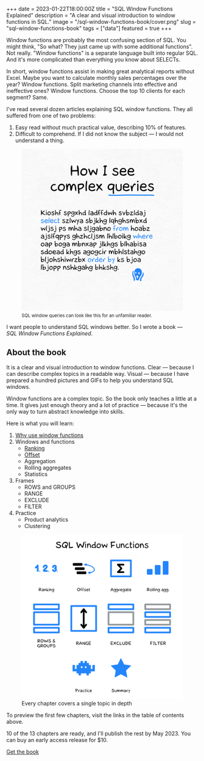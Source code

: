 +++
date = 2023-01-22T18:00:00Z
title = "SQL Window Functions Explained"
description = "A clear and visual introduction to window functions in SQL."
image = "/sql-window-functions-book/cover.png"
slug = "sql-window-functions-book"
tags = ["data"]
featured = true
+++

Window functions are probably the most confusing section of SQL. You might think, "So what? They just came up with some additional functions". Not really. "Window functions" is a separate language built into regular SQL. And it's more complicated than everything you know about SELECTs.

In short, window functions assist in making great analytical reports without Excel. Maybe you want to calculate monthly sales percentages over the year? Window functions. Split marketing channels into effective and ineffective ones? Window functions. Choose the top 10 clients for each segment? Same.

<div class="row">
<div class="col-xs-12 col-sm-8">
    <p>I've read several dozen articles explaining SQL window functions. They all suffered from one of two problems:</p>
    <ol>
        <li>Easy read without much practical value, describing 10% of features.</li>
        <li>Difficult to comprehend. If I did not know the subject — I would not understand a thing.</li>
    </ol>
</div>
<div class="col-xs-12 col-sm-4">
    <figure>
        <img src="queries.png" alt="How I see complex queries" class="img-bordered-thin"/>
        <figcaption>
            <small>SQL window queries can look like this for an unfamiliar reader.</small>
        </figcaption>
    </figure>
</div>
</div>

I want people to understand SQL windows better. So I wrote a book — _SQL Window Functions Explained_.

## About the book

It is a clear and visual introduction to window functions. Clear — because I can describe complex topics in a readable way. Visual — because I have prepared a hundred pictures and GIFs to help you understand SQL windows.

Window functions are a complex topic. So the book only teaches a little at a time. It gives just enough theory and a lot of practice — because it's the only way to turn abstract knowledge into skills.

Here is what you will learn:

<div class="row">
<div class="col-xs-12 col-sm-6">
<ol>
    <li><a href="/why-use-sql-window-functions">Why use window functions</a></li>
    <li>Windows and functions
        <ul>
            <li><a href="/sql-window-functions-ranking">Ranking</a></li>
            <li><a href="/sql-window-functions-offset">Offset</a></li>
            <li>Aggregation</li>
            <li>Rolling aggregates</li>
            <li>Statistics</li>
        </ul>
    </li>
    <li>Frames
        <ul>
            <li>ROWS and GROUPS</li>
            <li>RANGE</li>
            <li>EXCLUDE</li>
            <li>FILTER</li>
        </ul>
    </li>
    <li>Practice
        <ul>
            <li>Product analytics</li>
            <li>Clustering</li>
        </ul>
    </li>
</ol>
</div>
<div class="col-xs-12 col-sm-6">
    <figure>
        <img src="poster.png" alt="Book poster" class="img-bordered-thin"/>
        <figcaption>Every chapter covers a single topic in depth</figcaption>
    </figure>
</div>
</div>

To preview the first few chapters, visit the links in the table of contents above.

10 of the 13 chapters are ready, and I'll publish the rest by May 2023. You can buy an early access release for $10.

<p>
    <a class="button" href="https://antonz.gumroad.com/l/sql-windows">
        Get the book
    </a>
</p>
